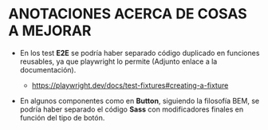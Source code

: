 # ANOTACIONES ACERCA DE COSAS A MEJORAR


- En los test **E2E** se podría haber separado código duplicado en funciones reusables, ya que playwright lo permite (Adjunto enlace a la documentación).
  - https://playwright.dev/docs/test-fixtures#creating-a-fixture

- En algunos componentes como en **Button**, siguiendo la filosofía BEM, se podría haber separado el código **Sass** con modificadores finales en función del tipo de botón.

